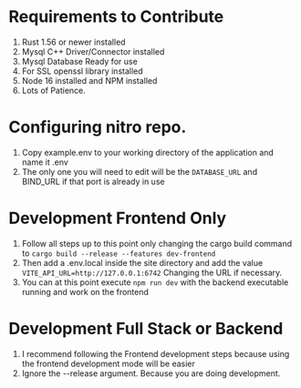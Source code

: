 # Requirements to Contribute

1. Rust 1.56 or newer installed
2. Mysql C++ Driver/Connector installed
3. Mysql Database Ready for use
4. For SSL openssl library installed
5. Node 16 installed and NPM installed
6. Lots of Patience.

# Configuring nitro repo.

1. Copy example.env to your working directory of the application and name it .env
2. The only one you will need to edit will be the `DATABASE_URL` and BIND_URL if that port is already in use

# Development Frontend Only

1. Follow all steps up to this point only changing the cargo build command
   to `cargo build --release --features dev-frontend`
2. Then add a .env.local inside the site directory and add the value `VITE_API_URL=http://127.0.0.1:6742` Changing the
   URL if necessary.
3. You can at this point execute `npm run dev` with the backend executable running and work on the frontend

# Development Full Stack or Backend

1. I recommend following the Frontend development steps because using the frontend development mode will be easier
2. Ignore the --release argument. Because you are doing development. 

